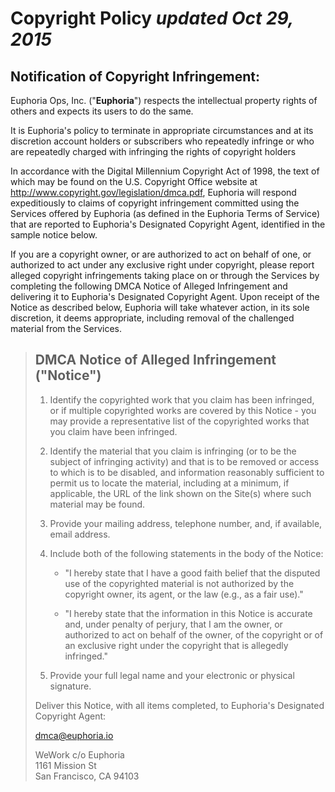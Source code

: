 # Copyright Policy  *updated Oct 29, 2015*


## Notification of Copyright Infringement:

Euphoria Ops, Inc. ("**Euphoria**") respects the intellectual property rights
of others and expects its users to do the same.

It is Euphoria's policy to terminate in appropriate circumstances and at its
discretion account holders or subscribers who repeatedly infringe or who are
repeatedly charged with infringing the rights of copyright holders

In accordance with the Digital Millennium Copyright Act of 1998, the text of
which may be found on the U.S. Copyright Office website at
<http://www.copyright.gov/legislation/dmca.pdf>, Euphoria will respond
expeditiously to claims of copyright infringement committed using the Services
offered by Euphoria (as defined in the Euphoria Terms of Service)  that are
reported to Euphoria's Designated Copyright Agent, identified in the sample
notice below.

If you are a copyright owner, or are authorized to act on behalf of one, or
authorized to act under any exclusive right under copyright, please report
alleged copyright infringements taking place on or through the Services by
completing the following DMCA Notice of Alleged Infringement and delivering it
to Euphoria's Designated Copyright Agent.  Upon receipt of the Notice as
described below, Euphoria will take whatever action, in its sole discretion, it
deems appropriate, including removal of the challenged material from the
Services.

 > ## DMCA Notice of Alleged Infringement ("Notice")
 >
 > 1. Identify the copyrighted work that you claim has been infringed, or if
 >    multiple copyrighted works are covered by this Notice - you may provide a
 >    representative list of the copyrighted works that you claim have been
 >    infringed.
 >
 > 2. Identify the material that you claim is infringing (or to be the subject
 >    of infringing activity) and that is to be removed or access to which is to
 >    be disabled, and information reasonably sufficient to permit us to locate
 >    the material, including at a minimum, if applicable, the URL of the link
 >    shown on the Site(s) where such material may be found.
 >
 > 3. Provide your mailing address, telephone number, and, if available, email
 >    address.
 >
 > 4. Include both of the following statements in the body of the Notice:
 >
 >    * "I hereby state that I have a good faith belief that the disputed use of
 >      the copyrighted material is not authorized by the copyright owner, its
 >      agent, or the law (e.g., as a fair use)."
 >
 >    * "I hereby state that the information in this Notice is accurate and, under
 >      penalty of perjury, that I am the owner, or authorized to act on behalf of
 >      the owner, of the copyright or of an exclusive right under the copyright
 >      that is allegedly infringed."
 > 5. Provide your full legal name and your electronic or physical signature.
 >
 > Deliver this Notice, with all items completed, to Euphoria's Designated
 > Copyright Agent:
 >
 > [dmca@euphoria.io](mailto:dmca@euphoria.io)
 >
 > WeWork c/o Euphoria  
 > 1161 Mission St  
 > San Francisco, CA 94103
